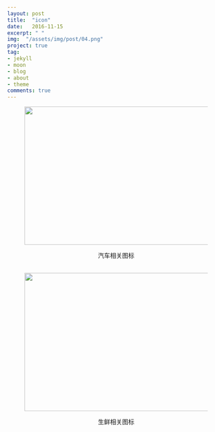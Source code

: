 ```yaml
---
layout: post
title:  "icon"
date:   2016-11-15
excerpt: " "
img:  "/assets/img/post/04.png"
project: true
tag:
- jekyll 
- moon
- blog
- about
- theme
comments: true
---
```



<figure><img src="/assets/img/icon/01.png" style="width: 640px; height: 320px;"></figure>
<center>
	<figcaption>汽车相关图标</figcaption>
</center>
<br>
<figure><img src="/assets/img/icon/01.png" style="width: 640px; height: 320px;"></figure>
<center>
	<figcaption>生鲜相关图标</figcaption>
</center>